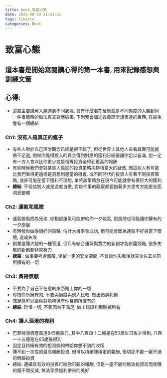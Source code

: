 ```yaml
---
title: book_致富心態
date: 2021-08-30 21:41:22
tags: Finance
categories: Book
---
```

# 致富心態

## 這本書是開始寫閱讀心得的第一本書, 用來記錄感想與訓練文筆

## 心得:

- 這篇主要講解人類遇到不同狀況, 會有什麼潛在反應或是不同態度的人越到同一件事情時的做法與其對應結果, 下列我會講述各章節所想表達的東西, 在最後會有一個總結

### Ch1: 沒有人是真正的瘋子

- 有些人對於自己理財觀念已經是很不錯了, 但從世界上其他人來看其實可能就微不足道, 例如你覺得投入的資金得到對應的獲利已經很讓你足以自滿, 但一定有一方人會以比你更少或是相等投資金得到更高的報酬
- 有些時候我們會對某些人瘋狂的投資策略抱持相當大的疑惑,  而這些人有可能比我們看得更遠或是洞悉到適當的機會, 或不同時代的投資人有著不同投資策略, 或許可能在當下獲利不理想, 單將該策略放在現今可能就會有著巨大的獲利
- **總結**: 不低估別人或是過度自傲, 對每件事的觀察都要抱著多方思考方能更全面洞悉整體

### Ch2: 運氣和風險

- 運氣跟風險為兄弟,  你相信運氣可能帶給你一夕致富, 但風險也可能讓你擁有的一夕崩盤
- 有時候你做得很好的策略, 估計大機率會成功, 但可能會因為運氣不好與當下環境, 造成失敗
- 創業是賺大錢的一種管道, 但只有結合運氣與實力的新創才能嶄露頭角, 很多失敗的新創都非常努力
- **總結** : 做事要考慮風險, 保留一定的安全空間, 不會讓你失敗後就完全失去以前所擁有的一切

### Ch3: 貪得無厭

- 不要為了自己不在意的東西賭上你的一切
- 珍惜你所擁有的, 不要與過度與別人比較, 做出錯誤判斷
- 滿足感可以讓你對能夠保有你目前所擁有的
- **總結**: 珍惜一切, 不要因為不滿足, 做出錯誤判斷賠掉所有

### Ch4: 讓人混淆的複利

- 巴菲特淨資產高達845億美元, 其中八百四十二億是在50歲生日後才得到, 八百一十五億是在65歲後得到
- 固定且持續有效的投資能夠帶給你想不到的收穫
- 賺不到一次性的最高報酬投資, 但可以持續賺穩定的報酬, 但切記不能一竅不通的無腦投資
- 總結: 連續且有效的投資可給你可觀的報酬, 但是一塵不變的無效投資反而使賺的錢不增反減, 無法享受複利帶來的美好